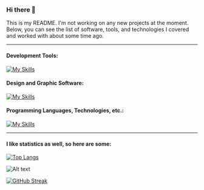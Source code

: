 ### Hi there 👋

This is my README. I'm not working on any new projects at the moment. Below, you can see the list of software, tools, and technologies I covered and worked with about some time ago. 

***

#### Development Tools:

[![My Skills](https://skillicons.dev/icons?i=vscode,atom,git,github)](https://skillicons.dev)

#### Design and Graphic Software:

[![My Skills](https://skillicons.dev/icons?i=ai,ps,pr,figma)](https://skillicons.dev)

#### Programming Languages, Technologies, etc.:

[![My Skills](https://skillicons.dev/icons?i=html,css,js,ts,jquery,regex,styledcomponents,svg,react,redux,bootstrap,tailwind,materialui,mongodb,docker,mysql,postgres,nodejs,apollo)](https://skillicons.dev)


---

#### I like statistics as well, so here are some:

[![Top Langs](https://github-readme-stats.vercel.app/api/top-langs/?username=SabineZilde&layout=compact&theme=react)](https://github-readme-stats.vercel.app) 

![Alt text](https://www.codewars.com/users/eniibaS/badges/large "Codewars badge")

[![GitHub Streak](https://github-readme-streak-stats.herokuapp.com/?user=SabineZilde&theme=gruvbox_duo)](https://git.io/streak-stats)

<!--
**SabineZilde/SabineZilde** is a ✨ _special_ ✨ repository because its `README.md` (this file) appears on your GitHub profile.

Here are some ideas to get you started:

- 🔭 I’m currently working on my portfolio website project
- 🌱 I’m currently learning to be patient
- 👯 I’m looking to collaborate on ...
- 🤔 I’m looking for help with ...
- 💬 Ask me about ...
- 📫 How to reach me: ...
- 😄 Pronouns: ...
- ⚡ Fun fact: ...

<img height="170em" align="left" alt="Github Lnguages" src="https://github-readme-codewars-stats.herokuapp.com/api/?username=linanekrasova&card&colormode=dark_mode" />
-->
